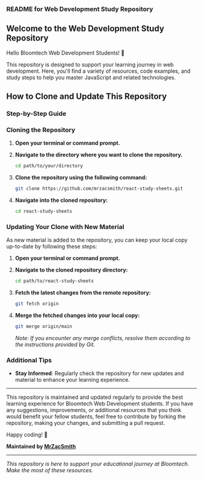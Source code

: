 ### README for Web Development Study Repository

## Welcome to the Web Development Study Repository

Hello Bloomtech Web Development Students! 👋

This repository is designed to support your learning journey in web development. Here, you'll find a variety of resources, code examples, and study steps to help you master JavaScript and related technologies.

## How to Clone and Update This Repository

### Step-by-Step Guide

### Cloning the Repository

1. **Open your terminal or command prompt.**

2. **Navigate to the directory where you want to clone the repository.**
   ```bash
   cd path/to/your/directory
   ```

3. **Clone the repository using the following command:**
   ```bash
   git clone https://github.com/mrzacsmith/react-study-sheets.git
   ```

4. **Navigate into the cloned repository:**
   ```bash
   cd react-study-sheets
   ```

### Updating Your Clone with New Material

As new material is added to the repository, you can keep your local copy up-to-date by following these steps:

1. **Open your terminal or command prompt.**

2. **Navigate to the cloned repository directory:**
   ```bash
   cd path/to/react-study-sheets
   ```

3. **Fetch the latest changes from the remote repository:**
   ```bash
   git fetch origin
   ```

4. **Merge the fetched changes into your local copy:**
   ```bash
   git merge origin/main
   ```

   *Note: If you encounter any merge conflicts, resolve them according to the instructions provided by Git.*

### Additional Tips

- **Stay Informed**:
  Regularly check the repository for new updates and material to enhance your learning experience.

---

This repository is maintained and updated regularly to provide the best learning experience for Bloomtech Web Development students. If you have any suggestions, improvements, or additional resources that you think would benefit your fellow students, feel free to contribute by forking the repository, making your changes, and submitting a pull request.

Happy coding! 🌟

**Maintained by [MrZacSmith](https://github.com/mrzacsmith)**

---

*This repository is here to support your educational journey at Bloomtech. Make the most of these resources.*